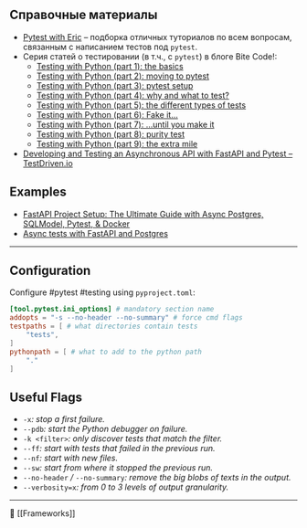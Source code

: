 ## Справочные материалы

- [Pytest with Eric](https://pytest-with-eric.com) – подборка отличных туториалов по всем вопросам, связанным с написанием тестов под `pytest`.
- Серия статей о тестировании (в т.ч., с `pytest`) в блоге Bite Code!:
	- [Testing with Python (part 1): the basics](https://www.bitecode.dev/p/testing-with-python-part-1-the-basics)
	- [Testing with Python (part 2): moving to pytest](https://www.bitecode.dev/p/testing-with-python-part-2-moving)
	- [Testing with Python (part 3): pytest setup](https://www.bitecode.dev/p/testing-with-python-part-3-pytest)
	- [Testing with Python (part 4): why and what to test?](https://www.bitecode.dev/p/testing-with-python-part-4-why-and)
	- [Testing with Python (part 5): the different types of tests](https://www.bitecode.dev/p/testing-with-python-part-5-the-different)
	- [Testing with Python (part 6): Fake it...](https://www.bitecode.dev/p/testing-with-python-part-6-fake-it)
	- [Testing with Python (part 7): ...until you make it](https://www.bitecode.dev/p/testing-with-python-part-7-until)
	- [Testing with Python (part 8): purity test](https://www.bitecode.dev/p/testing-with-python-part-8-purity)
	- [Testing with Python (part 9): the extra mile](https://www.bitecode.dev/p/testing-with-python-part-9-the-extra)
- [Developing and Testing an Asynchronous API with FastAPI and Pytest – TestDriven.io](https://testdriven.io/blog/fastapi-crud/)

## Examples
- [FastAPI Project Setup: The Ultimate Guide with Async Postgres, SQLModel, Pytest, & Docker](https://medium.com/@lawsontaylor/the-ultimate-fastapi-project-setup-fastapi-async-postgres-sqlmodel-pytest-and-docker-ed0c6afea11b)
- [Async tests with FastAPI and Postgres](https://github.com/hazadus/fastapi-template/tree/main/backend/app/tests)

----
## Configuration

Configure #pytest #testing using `pyproject.toml`:

```toml
[tool.pytest.ini_options] # mandatory section name
addopts = "-s --no-header --no-summary" # force cmd flags
testpaths = [ # what directories contain tests
    "tests",
]
pythonpath = [ # what to add to the python path
    "."
]
```

## Useful Flags

- `-x`_: stop a first failure._
- `--pdb`_: start the Python debugger on failure._
- `-k <filter>`_: only discover tests that match the filter._
- `--ff`_: start with tests that failed in the previous run._
- `--nf`_: start with new files._
- `--sw`_: start from where it stopped the previous run._
- `--no-header` _/_ `--no-summary`_: remove the big blobs of texts in the output._
- `--verbosity=x`_: from 0 to 3 levels of output granularity._

----
📂 [[Frameworks]]